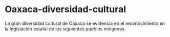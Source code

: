 # Oaxaca-diversidad-cultural
La gran diversidad cultural de Oaxaca se evidencia en el reconocimiento en la legislación estatal de los siguientes pueblos indígenas.
